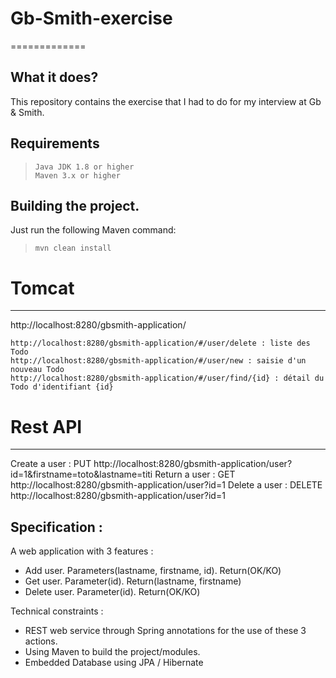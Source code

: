 # Gb-Smith-exercise
=============

What it does?
-------------
This repository contains the exercise that I had to do for my interview at Gb &amp; Smith.

Requirements
-------------
>     Java JDK 1.8 or higher
>     Maven 3.x or higher

Building the project.
----------------- 
Just run the following Maven command:
>     mvn clean install

# Tomcat 
------------------
http://localhost:8280/gbsmith-application/

    http://localhost:8280/gbsmith-application/#/user/delete : liste des Todo
    http://localhost:8280/gbsmith-application/#/user/new : saisie d'un nouveau Todo
    http://localhost:8280/gbsmith-application/#/user/find/{id} : détail du Todo d'identifiant {id}



# Rest API
------------------
Create a user : PUT http://localhost:8280/gbsmith-application/user?id=1&firstname=toto&lastname=titi
Return a user : GET http://localhost:8280/gbsmith-application/user?id=1
Delete a user : DELETE http://localhost:8280/gbsmith-application/user?id=1


Specification :
----------------- 
A web application with 3 features :
- Add user. Parameters(lastname, firstname, id). Return(OK/KO)
- Get user. Parameter(id). Return(lastname, firstname)
- Delete user. Parameter(id). Return(OK/KO)

Technical constraints :
- REST web service through Spring annotations for the use of these 3 actions.
- Using Maven to build the project/modules.
- Embedded Database using JPA / Hibernate
